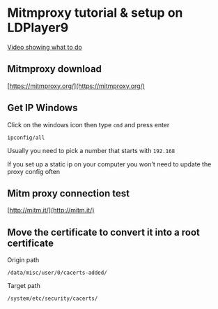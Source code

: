 # Mitmproxy tutorial & setup on LDPlayer9

[Video showing what to do]()

## Mitmproxy download

[https://mitmproxy.org/](https://mitmproxy.org/)

## Get IP Windows

Click on the windows icon then type ``cmd`` and press enter

```
ipconfig/all
```

Usually you need to pick a number that starts with ``192.168``

If you set up a static ip on your computer you won't need to update the proxy config often

## Mitm proxy connection test

[http://mitm.it/](http://mitm.it/)

## Move the certificate to convert it into a root certificate

Origin path

```
/data/misc/user/0/cacerts-added/
```

Target path

```
/system/etc/security/cacerts/
```